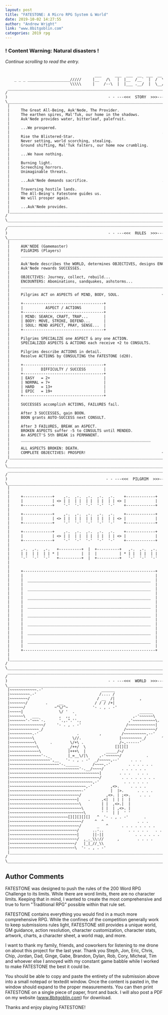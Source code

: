 ```yaml
---
layout: post
title: "FATESTONE: A Micro RPG System & World"
date: 2019-10-02 14:27:55
author: "Andrew Wright"
link: "www.8bitgoblin.com"
categories: 2019 rpg
---
```

<div id="warning"><div id="content"><h3><strong>! Content Warning: Natural disasters !</strong></h3><i>Continue scrolling to read the entry.</i></div></div>
 
<pre>
<code style="white-space:pre; max-width:100%;">
                                        ___      ___  ___  __  ___  __        ___                                       
    _ _ _ ___________________/////     |__   /\   |  |__  /__`  |  /  \ |\ | |__      \\\\\___________________ _ _ _    
                             \\\\\     |    /--\  |  |___ .__/  |  \__/ | \| |___     /////                             
 ______________________________________________________________________________________________________________________ 
/                                                                                                                      \
)                                             - - ---<<<  STORY  >>>--- - -                                            (
\______________________________________________________________________________________________________________________/
 |                                                                                                                    | 
 |     The Great All-Being, Auk'Nede, The Provider.                                                                   | 
 |     The earthen spires, Mal'Tuk, our home in the shadows.                               .                          | 
 |     Auk'Nede provides water, bitterleaf, palefruit.                          .     *    .          .               | 
 |                                                                               .   _  _  |  _  _   .                | 
 |     ...We prospered.                                                           \        |        /     *           | 
 |                                                                    .            \_______|_______/            .     | 
 |     Rise the Blistered-Star.                                           .   /    /\      |      /\    \   .         | 
 |     Never setting, world scorching, stealing.                              .   /  \           /  \   .             | 
 |     Ground shifting, Mal'Tuk falters, our home now crumbling.            /    /     _.-'|'-._     \    \           | 
 |                                                                        *     /   .*'____|____'*.   \               | 
 |     ...We have nothing.                                                     /    |\    /'\..../|    \              | 
 |                                                                     - - -------- | \  /   \../*| -------- - -      | 
 |     Burning light.                                                          \    |__\/_____\/**|    /              | 
 |     Screeching horrors.                                                      \   '., ',...,'*,.'   /               | 
 |     Unimaginable threats.                                                \ .  \     '-.\,/.-'     /  . /           | 
 |                                                                        .       \  /           \  /       .         | 
 |     ...Auk'Nede demands sacrifice.                                 .       \    \/______|______\/    /       .     | 
 |                                                                                 /       |       \                  | 
 |     Traversing hostile lands.                                           *      /  _  _  |  _  _  \                 | 
 |     The All-Being's Fatestone guides us.                                      .         |         .       *        | 
 |     We will prosper again.                                                   .          .      *   .               | 
 |                                                                                         .                          | 
 |     ...Auk'Nede provides.                                                                                          | 
 |____________________________________________________________________________________________________________________| 
/                                                                                                                      \
\______________________________________________________________________________________________________________________/
 ______________________________________________________________________________________________________________________ 
/                                                                                                                      \
)                                             - - ---<<<  RULES  >>>--- - -                                            (
\______________________________________________________________________________________________________________________/
 |                                                                                                                    | 
 |     AUK'NEDE (Gamemaster)                                                                                          | 
 |     PILGRIMS (Players)                                                                                             | 
 |     __________________________________________________________________________________________________________     | 
 |                                                                                                                    | 
 |     Auk'Nede describes the WORLD, determines OBJECTIVES, designs ENCOUNTERS, decides DIFFICULTY.                   | 
 |     Auk'Nede rewards SUCCESSES.                                                                                    | 
 |                                                                                                                    | 
 |     OBJECTIVES: Journey, collect, rebuild...                                                                       | 
 |     ENCOUNTERS: Abominations, sandquakes, ashstorms...                                                             | 
 |     __________________________________________________________________________________________________________     | 
 |                                                                                                                    | 
 |     Pilgrims ACT on ASPECTS of MIND, BODY, SOUL.                   +-----------------------------------------+     | 
 |                                                                    |  \                                   /  |     | 
 |     +------------------------------------+                         |   '.                               .'   |     | 
 |     |          ASPECT / ACTIONS          |                         |     '*,                         ,*'     |     | 
 |     +------------------------------------+                         |        "-._                 _.-"        |     | 
 |     | MIND: SEARCH, CRAFT, TRAP...       |                         |            "'-..._____...-'"            |     | 
 |     | BODY: MOVE, STRIKE, DEFEND...      |                         |                                         |     | 
 |     | SOUL: MEND ASPECT, PRAY, SENSE...  |                         |                                         |     | 
 |     +------------------------------------+                         |                                         |     | 
 |                                                                    |                                         |     | 
 |     Pilgrims SPECIALIZE one ASPECT & any one ACTION.               |                                         |     | 
 |     SPECIALIZED ASPECTS & ACTIONS each receive +2 to CONSULTS.     |      ^^    ^^                           |     | 
 |                                                                    |        ^^                               |     | 
 |     Pilgrims describe ACTIONS in detail.                           |                    .....                |     | 
 |     Resolve ACTIONS by CONSULTING the FATESTONE (d20).             |                                         |     | 
 |                                                                    |    ...::::::..                          |     | 
 |     +------------------------------------+                         |                    ...::::::::::::..... |     | 
 |     |        DIFFICULTY / SUCCESS        |                         |                                         |     | 
 |     +------------------------------------+                         | ....::::::::::::..           ......     |     | 
 |     | EASY   = 2+                        |                         |   .:::::;;;;;;;;;;;:::::.... ,          |     | 
 |     | NORMAL = 7+                        |                         |       ,       ...........   / \\_       |     | 
 |     | HARD   = 13+                       |                         |..::../\\_  ......     ..._/'   \\\_     |     | 
 |     | EPIC   = 19+                       |                         |.::./   \\\ _   .../\    /'      \\\\.   |     | 
 |     +------------------------------------+                         |  _/      \\\\   _/ \\\ /          \\\\  |     | 
 |                                                                    | /           \\\/     \/               \ |     | 
 |     SUCCESSES accomplish ACTIONS, FAILURES fail.                   |---|---*----------|---------*----*-------|     | 
 |                                                                    |                           ,       '     |     | 
 |     After 3 SUCCESSES, gain BOON.                                  |  '           ,                  \     ^ |     | 
 |     BOON grants AUTO-SUCCESS next CONSULT.                         |         /            ^                  |     | 
 |                                                                    |                  *          '           |     | 
 |     After 3 FAILURES, BREAK an ASPECT.                             |    ,         '      @(((-         /     |     | 
 |     BROKEN ASPECTS suffer -5 to CONSULTS until MENDED.             |                    .                    |     | 
 |     An ASPECT'S 5th BREAK is PERMANENT.                            |                                         |     | 
 |     __________________________________________________________     |  ^        *       \            ^        |     | 
 |                                                                    |                          '              |     | 
 |     ALL ASPECTS BROKEN: DEATH.                                     |      ^             ,                    |     | 
 |     COMPLETE OBJECTIVES: PROSPER!                                  +-----------------------------------------+     | 
 |____________________________________________________________________________________________________________________| 
/                                                                                                                      \
\______________________________________________________________________________________________________________________/
 ______________________________________________________________________________________________________________________ 
/                                                                                                                      \
)                                            - - ---<<<  PILGRIM  >>>--- - -                                           (
\______________________________________________________________________________________________________________________/
 |                                                                                                                    | 
 |                                                                                                                    | 
 |     +-------------+    ,-.  ,-.  ,-.  ,-.  ,-.    +-------------+     +--------------------------------------+     | 
 |     |             | <> | |  | |  | |  | |  | | <> |             |     |                                      |     | 
 |     +-------------+    '-'  '-'  '-'  '-'  '-'    +-------------+     |                                      |     | 
 |                                                                       |                                      |     | 
 |     +-------------+    ,-.  ,-.  ,-.  ,-.  ,-.    +-------------+     |                                      |     | 
 |     |             | <> | |  | |  | |  | |  | | <> |             |     |                                      |     | 
 |     +-------------+    '-'  '-'  '-'  '-'  '-'    +-------------+     |                                      |     | 
 |                                                                       |                                      |     | 
 |     +-------------+    ,-.  ,-.  ,-.  ,-.  ,-.    +-------------+     |                                      |     | 
 |     |             | <> | |  | |  | |  | |  | | <> |             |     |                                      |     | 
 |     +-------------+    '-'  '-'  '-'  '-'  '-'    +-------------+     |                                      |     | 
 |                                                                       |                                      |     | 
 |     ,-.  ,-.  ,-.   +----------+  |  +----------+   ,-.  ,-.  ,-.     |                                      |     | 
 |     | |  | |  | | * |          |  |  |          | * | |  | |  | |     |                                      |     | 
 |     '-'  '-'  '-'   +----------+  |  +----------+   '-'  '-'  '-'     |                                      |     | 
 |                                                                       |                                      |     | 
 |                                                                       |                                      |     | 
 |     +-----------------------------------------------------------+     |                                      |     | 
 |     |                                                           |     |                                      |     | 
 |     |  _______________________________________________________  |     |   +------------------------------+   |     | 
 |     |                                                           |     +---|                              |---+     | 
 |     |  _______________________________________________________  |         +------------------------------+         | 
 |     |                                                           |                                                  | 
 |     |  _______________________________________________________  |                                                  | 
 |     |                                                           |     +--------------------------------------+     | 
 |     |  _______________________________________________________  |     |                                      |     | 
 |     |                                                           |     |  ___________________________ : ____  |     | 
 |     |  _______________________________________________________  |     |                                      |     | 
 |     |                                                           |     +--------------------------------------+     | 
 |     |  _______________________________________________________  |                                                  | 
 |     |                                                           |                                                  | 
 |     |  _______________________________________________________  |     +--------------------------------------+     | 
 |     |                                                           |     |                                      |     | 
 |     |  _______________________________________________________  |     |  ___________________________ : ____  |     | 
 |     |                                                           |     |                                      |     | 
 |     +-----------------------------------------------------------+     +--------------------------------------+     | 
 |                                                                                                                    | 
 |____________________________________________________________________________________________________________________| 
/                                                                                                                      \
\______________________________________________________________________________________________________________________/
 ______________________________________________________________________________________________________________________ 
/                                                                                                                      \
)                                             - - ---<<<  WORLD  >>>--- - -                                            (
\______________________________________________________________________________________________________________________/
 |~~~~~~~~~~~~.-'                          ______                             .   .   .      .              .      .  | 
 |~~~~~~~~~.-'                            /.... /                                        ^    /\    .  .      .       | 
 |~~~~~~~~/                              / __  /|           ,              .     ^    /\_.   / .\    .     .    . .   | 
 |~~~~~~~/        .     __              / / / /+|                                   _/   \/\/    \/\_ .   /\ .    .  .| 
 |~~~~~~/             ~^\/^~           '- . , . -'                               .    ^  / .   /\/   \/\_/  \  _/\  . | 
 |~~~~~|                \/ '  .                             ______            .    /\   +-------+\/\    / .  \/   \   | 
 |~~~~~~\   ___         ,  ,,  '                         ,-'~~~~~~\              _/  \/\| ,___, |/  \/\/     /    .\_/| 
 |~~~~~~~'-'~~~`-.      '.,.".''.,                     ,'~~~~~~~~~~\.        .       /  | |: :| |   /  \  /\/  /\   / | 
 |~~~~~~~~~~~~~~~/     '- . , . -'                    /~~~~~~~~~~~~|              /\/  '- . , . -'_/    \/  \_/  \_/  | 
 |~~~~~~~~~~~~~_/                                    /~~~~~~~~~~~~~/                \_           /   ^    ^ / .   \ ^ | 
 |~~~~~~~~~~.-'                 .         ,         /~~~~~~~~~~,--'                          ^     ^.           ^  \  | 
 |~~~~~~~~~~\                 \//.                 |~~~~~~~~~_/       ^                        ^      ^       ^       | 
 |~~~~~~~~~~~\      .        \/+\ .                /~,------'                                                      ^. | 
 |~~~~~~~~~~~~\             _/++/  \             [][][]                      .                                        | 
 |~~~~~~~~~~~~~\            |+++\  |         _____/~/                         \                           .           | 
 |~~~~~~~~~~~~~~'-._        |_=__\/|\     ,-'~~~~~~/           .              |           ,                         __| 
 |~~~~~~~~~~~~~~~~~~',__   '- . , . -'  _/~~~~~,--'     . . .               :_^_;                            ____.-'~~| 
 |~~~~~~~~~~~~~~~~~~~~~~'-.______      /~~~~,-'        . . . . . .         |\\:/                      ____.-'~~~~~~~~~| 
 |~~~~~~~~~~~~~~~~~~~~~~~~~~~~~~~'-.__/~~~~/        . . . . . .             \/:\\/                 .-'~~~~~~~~~~~~~~~~| 
 |~~~~~~~~~~~~~~~~~~~~~~~~~~~~~~~~~~~~~~~~|        . . .   . . .            /\;//. '              /~~~~~~~~~~~~~~~~~~~| 
 |~~~~~~~~~~~~~~~~~~~~~~~~~~~~~~~~~~~~~~~~/         . . . . . . . .       _||/|/|\__'_ .         /~~~~~~~~~~~~~~~~~~~~| 
 |~~~~~~~~~~~~~~~~~~~~~~~~~~~~~~~~~~~~~,-'           . . . . . .         '- . , . -'             |~~~~~~~~~~~~~~~~~~~~| 
 |~~~~~~~~~~~~~~~~~~~~~~~~~~~~~~~~~~,-'        ,<>.     . . . .                             ^    \~~~~~~~~~~~~~~~~~~~~| 
 |~~~~~~~~~~~~~~~~~~~~~~~~~~~~~~~~-'           |  |>.      . . . .                              [][][][][]~~~~~~~~~~~~| 
 |~~~~~~~~~~~~~~~~~~~~~~~~~~~~~~~/           ,<>. | ;<>.    . . .                                  \~~~~~~~~~~~~~~~~~~| 
 |~~~~~~~~~~~~~~~~~~~~~~~~~~~~~~|    .     ,<|  | | |  |               .             ____           `-,~~~~~~~~~~~~~~~| 
 |~~~~~~~~~~~~~~~~~~~~~~~~~~~~~~~\         | |  ,<>.|  |                       _____/____\__           '-.~~~~~~~~~~~~| 
 |~~~~~~~~~~~~~~~~~~~~~~~~~~~~~~~~\        | |  | ,<>. |                    __/__     ______\__           `-.~~~~~~~~~| 
 |~~~~~~~~~~~~~~~~~~~~~~~~~~~~~~~~~\       ' '  | |  ' '                ___/____  \  /.._..    \___          \~~~~~~~~| 
 |~~~~~~~~~~~~~~~~~~~~~~~~~~[][][][][]   ^  '- . , . -'       .        /    ____\_  / ||_|| + + \ _\____      \~~~~~~~| 
 |~~~~~~~~~~~~~~~~~~~~~~~~~~~~~~~~/     ^  ^               . . .           /    __\__'- . , . -' /      \      `-.~~~~| 
 |~~~~~~~~~~~~~~~~~~~~~~~~~~~~~~~/       _   ^      . . . . . . . .            /     \                            '-.~| 
 |~~~~~~~~~~~~~~~~~~~~~~~~~~~~~~/      ..-..           . . . . .   . .                               .               \| 
 |~~~~~~~~~~~~~~~~~~~~~~~~~~~~~~|      ||-||              . . . . . .                                           .     | 
 |~~~~~~~~~~~~~~~~~~~~~~~~~~~~~~/  ,_._\\://      ,        . . . .                                                    | 
 |~~~~~~~~~~~~~~~~~~~~~~~~~~~~~/   |_|_//_\\                             ,                .           |----------|    | 
 |~~~~~~~~~~~~~~~~~~~~~~~~~~~~~\  '- . , . -'                                                                         | 
 |____________________________________________________________________________________________________________________| 
/                                                                                                                      \
\______________________________________________________________________________________________________________________/
</code></pre>

## Author Comments
FATESTONE was designed to push the rules of the 200 Word RPG Challenge to its limits. While there are word limits, there are no character limits. Keeping that in mind, I wanted to create the most comprehensive and true to form "Traditional RPG" possible within that rule set. 

FATESTONE contains everything you would find in a much more comprehensive RPG. While the confines of the competition generally work to keep submissions rules light, FATESTONE still provides a unique world, GM guidance, action resolution, character customization, character stats, artwork, charts, a character sheet, a world map, and more.

I want to thank my family, friends, and coworkers for listening to me drone on about this project for the last year. Thank you Steph, Jon, Eric, Chris, Chip, Jordan, Dad, Ginge, Gabe, Brandon, Dylan, Rob, Cory, Micheal, Tim and whoever else I annoyed with my constant game babble while I worked to make FATESTONE the best it could be. 

You should be able to copy and paste the entirety of the submission above into a small notepad or textedit window. Once the content is pasted in, the window should expand to the proper measurements. You can then print FATESTONE on a single piece of paper, front and back. I will also post a PDF on my website (www.8bitgoblin.com) for download. 

Thanks and enjoy playing FATESTONE!
